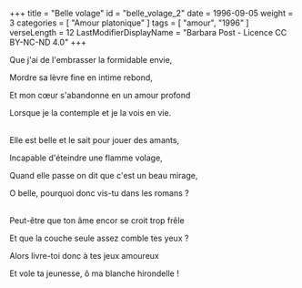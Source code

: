 +++
title = "Belle volage"
id = "belle_volage_2"
date = 1996-09-05
weight = 3
categories = [ "Amour platonique" ]
tags = [ "amour", "1996" ]
verseLength = 12
LastModifierDisplayName = "Barbara Post - Licence CC BY-NC-ND 4.0"
+++

Que j'ai de l'embrasser la formidable envie,

Mordre sa lèvre fine en intime rebond,

Et mon cœur s'abandonne en un amour profond

Lorsque je la contemple et je la vois en vie.

 \
Elle est belle et le sait pour jouer des amants,

Incapable d'éteindre une flamme volage,

Quand elle passe on dit que c'est un beau mirage,

O belle, pourquoi donc vis-tu dans les romans ?

 \
Peut-être que ton âme encor se croit trop frêle

Et que la couche seule assez comble tes yeux ?

Alors livre-toi donc à tes jeux amoureux

Et vole ta jeunesse, ô ma blanche hirondelle !
